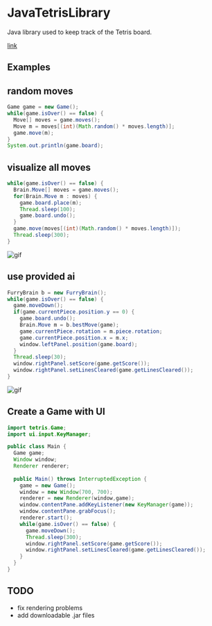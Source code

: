 # JavaTetrisLibrary
Java library used to keep track of the Tetris board. 

[link](https://github.com/ManzanaNaranja/JavaTetrisLibrary/releases/download/0.0.0/tetrislib.jar)

## Examples

## random moves

```java
Game game = new Game();
while(game.isOver() == false) {
  Move[] moves = game.moves();
  Move m = moves[(int)(Math.random() * moves.length)];
  game.move(m);
}
System.out.println(game.board);
```

## visualize all moves
```java 
while(game.isOver() == false) {
  Brain.Move[] moves = game.moves();
  for(Brain.Move m : moves) {
    game.board.place(m);
    Thread.sleep(100);
    game.board.undo();
  }
  game.move(moves[(int)(Math.random() * moves.length)]);
  Thread.sleep(300);	
}
```
![gif](./images/iteration.gif)

## use provided ai

```java
FurryBrain b = new FurryBrain();
while(game.isOver() == false) {
  game.moveDown();
  if(game.currentPiece.position.y == 0) {
    game.board.undo();
    Brain.Move m = b.bestMove(game);
    game.currentPiece.rotation = m.piece.rotation;
    game.currentPiece.position.x = m.x;
    window.leftPanel.position(game.board);
  }
  Thread.sleep(30);
  window.rightPanel.setScore(game.getScore());
  window.rightPanel.setLinesCleared(game.getLinesCleared());		
}
```
![gif](./images/aiplaying.gif)

## Create a Game with UI

```java
import tetris.Game;
import ui.input.KeyManager;

public class Main {
  Game game;
  Window window;
  Renderer renderer;
	
  public Main() throws InterruptedException {
    game = new Game();
    window = new Window(700, 700);
    renderer = new Renderer(window,game);
    window.contentPane.addKeyListener(new KeyManager(game));
    window.contentPane.grabFocus();
    renderer.start();
    while(game.isOver() == false) {
      game.moveDown();
      Thread.sleep(300);
      window.rightPanel.setScore(game.getScore());
      window.rightPanel.setLinesCleared(game.getLinesCleared());
    }
  }
}
```

## TODO
- fix rendering problems
- add downloadable .jar files
  

